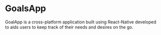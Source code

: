 # GoalsApp
GoalApp is a cross-platform application built using React-Native developed to aids users to keep track of their needs and desires on the go.
